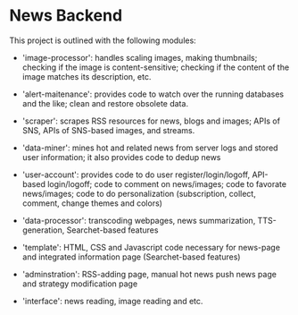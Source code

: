 News Backend
============

This project is outlined with the following modules:

* 'image-processor': handles scaling images, making thumbnails; checking if the
image is content-sensitive; checking if the content of the image matches its
description, etc.

* 'alert-maitenance': provides code to watch over the running databases and the like; clean and restore obsolete data.

* 'scraper': scrapes RSS resources for news, blogs and images; APIs of SNS,
APIs of SNS-based images, and streams.

* 'data-miner': mines hot and related news from server logs and stored user information; it also provides code to dedup news 

* 'user-account': provides code to do user register/login/logoff, API-based login/logoff; code to comment on news/images; code to favorate news/images; code to do personalization (subscription, collect, comment, change themes and colors)

* 'data-processor': transcoding webpages, news summarization, TTS-generation,
Searchet-based features 

* 'template': HTML, CSS and Javascript code necessary for news-page and
integrated information page (Searchet-based features)

* 'adminstration': RSS-adding page, manual hot news push news page and strategy
modification page 

* 'interface': news reading, image reading and etc.
